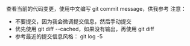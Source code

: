 查看当前的代码变更，使用中文编写 git commit message，供我参考
注意：
- 不要提交，因为我会微调提交信息，然后手动提交
- 优先使用 git diff --cached，如果没有输出，再使用 git diff
- 参考最近的提交信息风格： git log -5
